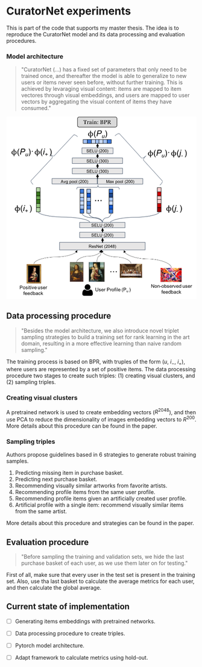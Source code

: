 # CuratorNet experiments

This is part of the code that supports my master thesis. The idea is to reproduce the CuratorNet model and its data processing and evaluation procedures.

### Model architecture

> "CuratorNet (...) has a fixed set of parameters that only need to be trained once, and thereafter the model is able to generalize to new users or items never seen before, without further training. This is achieved by levaraging visual content: items are mapped to item vectores through visual embeddings, and users are mapped to user vectors by aggregating the visual content of items they have consumed."

![model_architecture](assets/model_architecture.png)

## Data processing procedure

> "Besides the model architecture, we also introduce novel triplet sampling strategies to build a training set for rank learning in the art domain, resulting in a more effective learning than naive random sampling."

The training process is based on BPR, with truples of the form ($u$, $i_{-}$, $i_{+}$), where users are represented by a set of positive items. The data processing procedure two stages to create such triples: (1) creating visual clusters, and (2) sampling triples.

### Creating visual clusters

A pretrained network is used to create embedding vectors ($R^{2048}$), and then use PCA to reduce the dimensionality of images embedding vectors to $R^{200}$. More details about this procedure can be found in the paper.

### Sampling triples

Authors propose guidelines based in 6 strategies to generate robust training samples.

1. Predicting missing item in purchase basket.
2. Predicting next purchase basket.
3. Recommending visually similar artworks from favorite artists.
4. Recommending profile items from the same user profile.
5. Recommending profile items given an artificially created user profile.
6. Artificial profile with a single item: recommend visually similar items from the same artist.

More details about this procedure and strategies can be found in the paper.

## Evaluation procedure

> "Before sampling the training and validation sets, we hide the last purchase basket of each user, as we use them later on for testing."

First of all, make sure that every user in the test set is present in the training set. Also, use tha last basket to calculate the average metrics for each user, and then calculate the global average.

## Current state of implementation

- [ ] Generating items embeddings with pretrained networks.
- [ ] Data processing procedure to create triples.
- [ ] Pytorch model architecture.
- [ ] Adapt framework to calculate metrics using hold-out.

